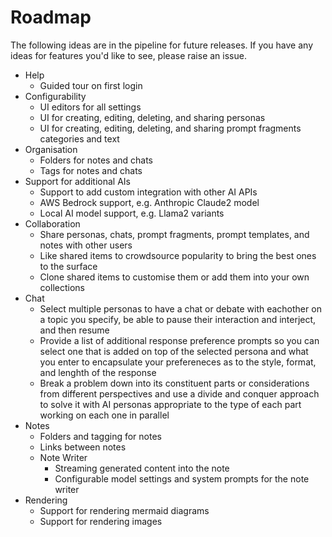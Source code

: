 # Roadmap

The following ideas are in the pipeline for future releases. If you have any ideas for features you'd like to see, please raise an issue.

- Help
  - Guided tour on first login
- Configurability
  - UI editors for all settings
  - UI for creating, editing, deleting, and sharing personas
  - UI for creating, editing, deleting, and sharing prompt fragments categories and text
- Organisation
  - Folders for notes and chats
  - Tags for notes and chats
- Support for additional AIs
  - Support to add custom integration with other AI APIs
  - AWS Bedrock support, e.g. Anthropic Claude2 model
  - Local AI model support, e.g. Llama2 variants
- Collaboration
  - Share personas, chats, prompt fragments, prompt templates, and notes with other users
  - Like shared items to crowdsource popularity to bring the best ones to the surface
  - Clone shared items to customise them or add them into your own collections
- Chat
  - Select multiple personas to have a chat or debate with eachother on a topic you specify, be able to pause their interaction and interject, and then resume
  - Provide a list of additional response preference prompts so you can select one that is added on top of the selected persona and what you enter to encapsulate your prefereneces as to the style, format, and lenghth of the response
  - Break a problem down into its constituent parts or considerations from different perspectives and use a divide and conquer approach to solve it with AI personas appropriate to the type of each part working on each one in parallel
- Notes
  - Folders and tagging for notes
  - Links between notes
  - Note Writer
    - Streaming generated content into the note
    - Configurable model settings and system prompts for the note writer
- Rendering
  - Support for rendering mermaid diagrams
  - Support for rendering images
